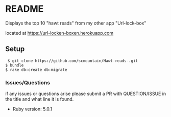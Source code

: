 # README

Displays the top 10 "hawt reads" from my other app "Url-lock-box"<br>

located at https://url-locken-boxen.herokuapp.com <br>

## Setup

``` $ git clone https://github.com/scmountain/Hawt-reads-.git```<br>
``` $ bundle ```<br>
``` $ rake db:create db:migrate ```<br>

### Issues/Questions
if any issues or questions arise please submit a PR with QUESTION/ISSUE in the title
and what line it is found.

* Ruby version: 5.0.1
